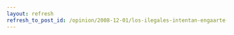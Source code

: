 ```yaml
---
layout: refresh
refresh_to_post_id: /opinion/2008-12-01/los-ilegales-intentan-engaarte-no-te-dejes-manipular-para-que-nadie-te-time
---
```

